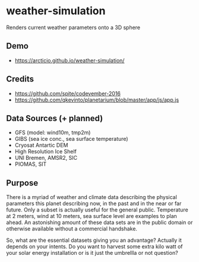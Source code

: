 # weather-simulation
Renders current weather parameters onto a 3D sphere

## Demo

  * https://arcticio.github.io/weather-simulation/

## Credits
  
  * https://github.com/spite/codevember-2016
  * https://github.com/qkevinto/planetarium/blob/master/app/js/app.js

## Data Sources (+ planned)

  * GFS (model: wind10m, tmp2m)
  * GIBS (sea ice conc., sea surface temperature)
  * Cryosat Antartic DEM
  * High Resolution Ice Shelf
  * UNI Bremen, AMSR2, SIC
  * PIOMAS, SIT

## Purpose

  There is a myriad of weather and climate data describing the physical parameters this planet describing now, in the past and in the near or far future. Only a subset is actually useful for the general public. Temperature at 2 meters, wind at 10 meters, sea surface level are examples to plan ahead. An astonishing amount of these data sets are in the public domain or otherwise available without a commercial handshake. 

  So, what are the essential datasets giving you an advantage? Actually it depends on your intents. Do you want to harvest some extra kilo  watt of your solar energy installation or is it just the umbrellla or not question? 

  
